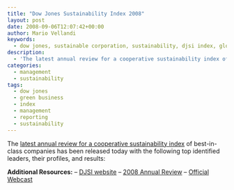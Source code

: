 ```yaml
---
title: "Dow Jones Sustainability Index 2008"
layout: post
date: 2008-09-06T12:07:42+00:00
author: Mario Vellandi
keywords:
  - dow jones, sustainable corporation, sustainability, djsi index, global survey, deloitte, analysis
description:
  - 'The latest annual review for a cooperative sustainability index of best-in-class companies has been released today with the following top identified leaders, their profiles, and results:'
categories:
  - management
  - sustainability
tags:
  - dow jones
  - green business
  - index
  - management
  - reporting
  - sustainability
---
```

The <a rel="nofollow" href="http://www.sustainability-indexes.com/djsi_pdf/publications/Presentations/SAM_Presentation_080904_Review08.pdf">latest annual review for a cooperative sustainability index</a> of best-in-class companies has been released today with the following top identified leaders, their profiles, and results:

 __Additional Resources:__
 &#8211; <a rel="nofollow" title="dow jones sustainability index website" href="http://www.sustainability-indexes.com/">DJSI website</a>
 &#8211; <a rel="nofollow" title="DJSI Annual Review 2008" href="http://www.sustainability-indexes.com/djsi_pdf/publications/Presentations/SAM_Presentation_080904_Review08.pdf">2008 Annual Review</a>
 &#8211; <a rel="nofollow" title="DJSI 2008 webcast" href="http://www.sustainability-indexes.com/07_htmle/reviews/webcast2008.html">Official Webcast</a>
